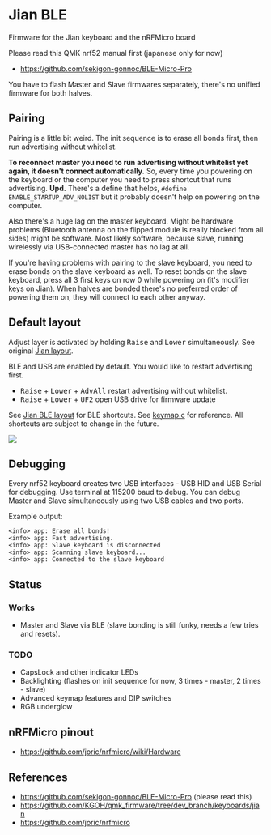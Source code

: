 # Jian BLE

Firmware for the Jian keyboard and the nRFMicro board

Please read this QMK nrf52 manual first (japanese only for now)

* https://github.com/sekigon-gonnoc/BLE-Micro-Pro

You have to flash Master and Slave firmwares separately, there's no unified firmware for both halves.

## Pairing

Pairing is a little bit weird. The init sequence is to erase all bonds first, then run advertising without whitelist.

**To reconnect master you need to run advertising without whitelist yet again, it doesn't connect automatically.**
So, every time you powering on the keyboard or the computer you need to press shortcut that runs advertising.
**Upd.** There's a define that helps, `#define ENABLE_STARTUP_ADV_NOLIST` but it probably doesn't help on powering on the computer.

Also there's a huge lag on the master keyboard.
Might be hardware problems (Bluetooth antenna on the flipped module is really blocked from all sides) might be software.
Most likely software, because slave, running wirelessly via USB-connected master has no lag at all.

If you're having problems with pairing to the slave keyboard, you need to erase bonds on the slave keyboard as well.
To reset bonds on the slave keyboard, press all 3 first keys on row 0 while powering on (it's modifier keys on Jian).
When halves are bonded there's no preferred order of powering them on, they will connect to each other anyway.

## Default layout

Adjust layer is activated by holding <kbd>Raise</kbd> and <kbd>Lower</kbd> simultaneously.
See original [Jian layout](http://www.keyboard-layout-editor.com/#/gists/4b6c2af67148f58ddd6c6b2976c4370f).

BLE and USB are enabled by default. You would like to restart advertising first.

* <kbd>Raise</kbd> + <kbd>Lower</kbd> + <kbd>AdvAll</kbd> restart advertising without whitelist.
* <kbd>Raise</kbd> + <kbd>Lower</kbd> + <kbd>UF2</kbd> open USB drive for firmware update

See [Jian BLE layout](http://www.keyboard-layout-editor.com/#/gists/3a6600e58e6d2e0e38c1bfa9e30988ec) for BLE shortcuts.
See [keymap.c](keymaps/default/keymap.c) for reference.
All shortcuts are subject to change in the future.

![](https://kle-render.herokuapp.com/api/3a6600e58e6d2e0e38c1bfa9e30988ec?2)

## Debugging

Every nrf52 keyboard creates two USB interfaces - USB HID and USB Serial for debugging.
Use terminal at 115200 baud to debug. You can debug Master and Slave simultaneously using two USB cables and two ports.

Example output:

```
<info> app: Erase all bonds!
<info> app: Fast advertising.
<info> app: Slave keyboard is disconnected
<info> app: Scanning slave keyboard...
<info> app: Connected to the slave keyboard
```



## Status

### Works

* Master and Slave via BLE (slave bonding is still funky, needs a few tries and resets).

### TODO

* CapsLock and other indicator LEDs
* Backlighting (flashes on init sequence for now, 3 times - master, 2 times - slave)
* Advanced keymap features and DIP switches
* RGB underglow

## nRFMicro pinout

* https://github.com/joric/nrfmicro/wiki/Hardware

## References

* https://github.com/sekigon-gonnoc/BLE-Micro-Pro (please read this)
* https://github.com/KGOH/qmk_firmware/tree/dev_branch/keyboards/jian
* https://github.com/joric/nrfmicro


